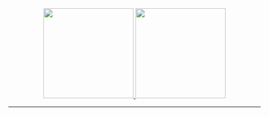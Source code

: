 
<a href="https://github.com/jyrikes">
<div align="center" dir="auto">
  <img height="180em" src="https://camo.githubusercontent.com/39dd9e37360af6c61aaa4acdbd2a37495c6ad5526110c94bc29e45473e7f6b3d/68747470733a2f2f6769746875622d726561646d652d73746174732e76657263656c2e6170702f6170693f757365726e616d653d5775656c312673686f775f69636f6e733d74727565267468656d653d6461726b26696e636c7564655f616c6c5f636f6d6d6974733d7472756526636f756e745f707269766174653d74727565" data-canonical-src="https://github-readme-stats.vercel.app/api?username=Wuel1&amp;show_icons=true&amp;theme=dark&amp;include_all_commits=true&amp;count_private=true" style="max-width: 100%;">
<img height="180em" src="https://camo.githubusercontent.com/724a678fc25acf16d1f07c1d8e7d324507ff160f282680cef20b01bacb98cdd9/68747470733a2f2f6769746875622d726561646d652d73746174732e76657263656c2e6170702f6170692f746f702d6c616e67732f3f757365726e616d653d5775656c31266c61796f75743d636f6d70616374266c616e67735f636f756e743d37267468656d653d6461726b" data-canonical-src="https://github-readme-stats.vercel.app/api/top-langs/?username=Wuel1&amp;layout=compact&amp;langs_count=7&amp;theme=dark" style="max-width: 100%;">
</div>
<hr>
</a>
